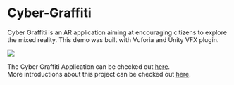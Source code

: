 # Cyber-Graffiti

Cyber Graffiti is an AR application aiming at encouraging citizens to explore the mixed reality. This demo was built with Vuforia and Unity VFX plugin.

![](ReadmeMaterials/CyberGraffitiOverall.gif)

The Cyber Graffiti Application can be checked out [here](https://github.com/QihangFan/Cyber-Graffiti-Application).<br />
More introductions about this project can be checked out [here](https://fqhang.cargo.site/CyberGraffiti).

